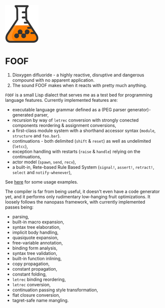 ![FOOF](/flask.png)

# FOOF

1. Dioxygen difluoride - a highly reactive, disruptive and dangerous compound with no apparent application.
2. The sound FOOF makes when it reacts with pretty much anything.

`FOOF` is a small Lisp dialect that serves me as a test bed for programming language features. Currently implemented features are:

- executable language grammar defined as a (PEG parser generator)-generated parser,
- recursion by way of `letrec` conversion with strongly conected components reordering & assignment conversions,
- a first-class module system with a shorthand accessor syntax (`module`, `structure` and `foo.bar`).
- continuations - both delimited (`shift` & `reset`) as well as undelimited (`letcc`),
- exception handling with restarts (`raise` & `handle`) relying on the continuations,
- actor model (`spawn`, `send`, `recv`),
- a built-in, Rete-based Rule Based System (`signal!`, `assert!`, `retract!`, `select` and `notify-whenever`),

See [here](test/foof) for some usage examples.

The compiler is far from being useful, it doesn't even have a code generator yet, and it performs only rudimentary low-hanging fruit optimizations. It loosely follows the nanopass framework, with currently implemented passes being:

- parsing,
- built-in macro expansion,
- syntax tree elaboration,
- implicit body handling,
- quasiquote expansion,
- free-variable annotation,
- binding form analysis,
- syntax tree validation,
- built-in function inlining,
- copy propagation,
- constant propagation,
- constant folding,
- `letrec` binding reordering,
- `letrec` conversion,
- continuation passing style transformation,
- flat closure conversion,
- tagret-safe name mangling.
